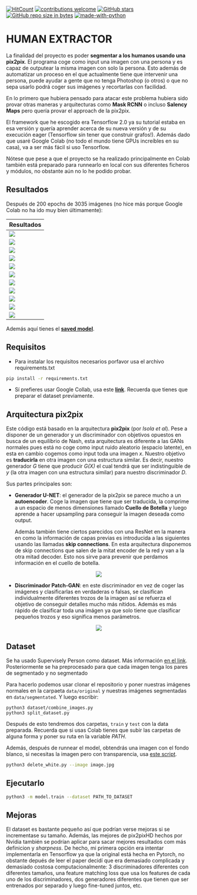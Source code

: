 [![HitCount](http://hits.dwyl.io/adriacabeza/Human-Extractor.svg)](http://hits.dwyl.io/adriacabeza/Human-Extractor)
[![contributions welcome](https://img.shields.io/badge/contributions-welcome-brightgreen.svg?style=flat)](https://github.com/adriacabeza/Human-Extractor)
[![GitHub stars](https://img.shields.io/github/stars/adriacabeza/Human-Extractor.svg)](https://GitHub.com/adriacabeza/Human-Extractor/stargazers/)
[![GitHub repo size in bytes](https://img.shields.io/github/repo-size/adriacabeza/Human-Extractor.svg)](https://github.com/adriacabeza/Human-Extractor)
[![made-with-python](https://img.shields.io/badge/Made%20with-Python-1f425f.svg)](https://www.python.org/)


# HUMAN EXTRACTOR

La finalidad del proyecto es poder **segmentar a los humanos usando una pix2pix**. El programa coge como input una imagen con una persona y es capaz de outputear la misma imagen con solo la persona. Esto además de automatizar un proceso en el que actualmente tiene que intervenir una persona, puede ayudar a gente que no tenga Photoshop (o otros) o que no sepa usarlo podrá coger sus imágenes y recortarlas con facilidad.

En lo primero que hubiera pensado para atacar este problema hubiera sido provar otras maneras y arquitecturas como **Mask RCNN** o incluso **Salency Maps** pero quería provar el approach de la pix2pix.

El framework que he escogido era Tensorflow 2.0 ya su tutorial estaba en esa versión y quería aprender acerca de su nueva versión y de su execución eager (Tensorflow sin tener que construir grafos!). Además dado que usaré Google Colab (no todo el mundo tiene GPUs increíbles en su casa), va a ser más fácil si uso Tensorflow.

Nótese que pese a que el proyecto se ha realizado principalmente en Colab también está preparado para runnearlo en local con sus diferentes ficheros y módulos, no obstante aún no lo he podido probar. 


## Resultados

Después de 200 epochs de 3035 imágenes (no hice más porque Google Colab no ha ido muy bien últimamente):

| Resultados |
|--------|
|   ![](docs/output.png)     |
|   ![](docs/output_1.png)    |
|   ![](docs/output_2.png)    |
|   ![](docs/output_5.png)    |
|   ![](docs/output_6.png)    |
|   ![](docs/output_7.png)    |
|   ![](docs/output_8.png)    |
|   ![](docs/output_9.png)    |
|   ![](docs/output_3.png)    |
|   ![](docs/output_4.png)    |
|   ![](docs/output_10.png)    |

Además aquí tienes el **[saved model](./generator_3)**.

## Requisitos
- Para instalar los requisitos necesarios porfavor usa el archivo requirements.txt
```bash
pip install -r requirements.txt
```
- Sí prefieres usar Google Collab, usa este **[link](Human_extractor.ipynb)**. Recuerda que tienes que preparar el dataset previamente. 

## Arquitectura pix2pix

Este código está basado en la arquitectura **pix2pix** (por *Isola et al*). Pese a disponer de un generador y un discriminador con objetivos opuestos en busca de un equilibrio de Nash, esta arquitectura es diferente a las GANs normales pues está no coge como input ruido aleatorio (espacio latente),  en esta en cambio cogemos como input toda una imagen *x*. Nuestro objetivo es **traducirla** en otra imagen con una estructura similar. Es decir, nuestro generador *G* tiene que producir *G(X)* el cual tendrá que ser indistinguible de *y* (la otra imagen con una estructura similar) para nuestro discriminador *D*.


Sus partes principales son:

- **Generador U-NET**: el generador de la pix2pix se parece mucho a un **autoencoder**. Coge la imagen que tiene que ser traducida, la comprime a un espacio de menos dimensiones llamado **Cuello de Botella** y luego aprende a hacer upsampling para conseguir la imagen deseada como output. 

  Además también tiene ciertos parecidos con una ResNet en la manera en como la información de capas previas es introducida a las siguientes usando las llamadas **skip connections**. En esta arquitectura disponemos de skip connections que salen de la mitat encoder de la red y van a la otra mitad decoder. Esto nos sirve para prevenir que perdamos información en el cuello de botella.

<p align="center">
  <img src="docs/U-net.png">
</p>

- **Discriminador Patch-GAN**: en este discriminador en vez de coger las imágenes y clasificarlas en verdaderas o falsas, se clasifican individualmente diferentes trozos de la imagen así se refuerza el objetivo de conseguir detalles mucho más nítidos. Además es más rápido de clasificar toda una imágen ya que solo tiene que clasificar pequeños trozos y eso significa menos parámetros.

<p align="center">
  <img src="docs/patch_gan.png">
</p>


## Dataset
Se ha usado Supervisely Person como dataset. Más información [en el link](https://hackernoon.com/releasing-supervisely-person-dataset-for-teaching-machines-to-segment-humans-1f1fc1f28469). Posteriormente se ha preprocesado para que cada imagen tenga los pares de segmentado y no segmentado 

Para hacerlo podemos usar clonar el repositorio y poner nuestras imágenes normales en la carpaeta ```data/original``` y nuestras imágenes segmentadas en ```data/segmentated```. Y luego escribir:

```
python3 dataset/combine_images.py  
python3 split_dataset.py
```
Después de esto tendremos dos carpetas, ```train``` y ```test``` con la data preparada. Recuerda que si usas Colab tienes que subir las carpetas de alguna forma y poner su ruta en la variable *PATH*.

Además, después de runnear el model, obtendrás una imagen con el fondo blanco, si necesitas la imagen pero con transparencia, usa [este script](./dataset/delete_white.py).

```bash
python3 delete_white.py --image image.jpg
```

## Ejecutarlo

```bash
python3 -m model.train --dataset PATH_TO_DATASET
```

## Mejoras

El dataset es bastante pequeño así que podrían verse mejoras si se incrementase su tamaño. Además, las mejores de pix2pixHD hechos por Nvidia también se podrían aplicar para sacar mejores resultados com más definicion y *sharpness*. De hecho, mi primera opción era intentar implementarla en Tensorflow ya que la original está hecha en Pytorch, no obstante depués de leer el paper decidí que era demasiado complicada y demasiado costosa computacionalmente: 3 discriminadores diferentes con diferentes tamaños, una feature matching loss que usa los features de cada uno de los discriminadores, dos generadores diferentes que tienen que ser entrenados por separado y luego fine-tuned juntos, etc.


